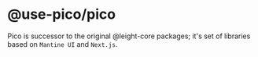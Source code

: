 # @use-pico/pico

Pico is successor to the original @leight-core packages; it's set of libraries based on `Mantine UI` and `Next.js`.
